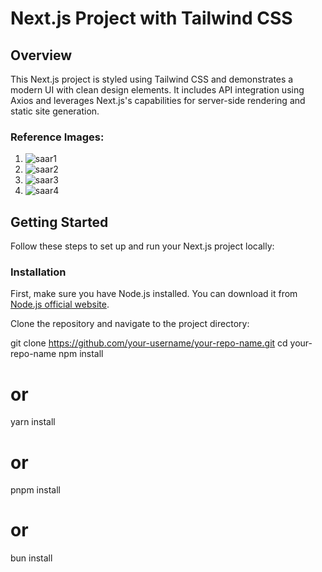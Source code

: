 # Next.js Project with Tailwind CSS

## Overview

This Next.js project is styled using Tailwind CSS and demonstrates a modern UI with clean design elements. It includes API integration using Axios and leverages Next.js's capabilities for server-side rendering and static site generation.

### Reference Images:

1. ![saar1](https://github.com/yujit2003/saar-meet/assets/97657345/0d10a7b5-7561-4af7-9b48-12c6611bfb7a)
2. ![saar2](https://github.com/yujit2003/saar-meet/assets/97657345/780b673c-b64a-4935-955b-679a2c8e4878)
3. ![saar3](https://github.com/yujit2003/saar-meet/assets/97657345/66c2d027-7da6-4eef-8000-8485856bfa2b)
4. ![saar4](https://github.com/yujit2003/saar-meet/assets/97657345/087dc230-4e6b-47e6-a5b7-55f77e6a87fb)

## Getting Started

Follow these steps to set up and run your Next.js project locally:

### Installation

First, make sure you have Node.js installed. You can download it from [Node.js official website](https://nodejs.org/).

Clone the repository and navigate to the project directory:

git clone https://github.com/your-username/your-repo-name.git
cd your-repo-name
npm install
# or
yarn install
# or
pnpm install
# or
bun install
